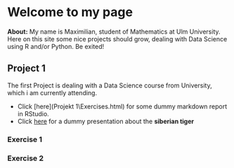 # Welcome to my page

**About:** My name is Maximilian, student of Mathematics at Ulm University. Here on this site some nice projects should grow, dealing with Data Science using R and/or Python.
Be exited!

## Project 1 
The first Project is dealing with a Data Science course from University, which i am currently attending.

* Click [here](Projekt 1\Exercises.html) for some dummy markdown report in RStudio.
* Click [here](Projekt1\FancyPres1.html) for a dummy presentation about the **siberian tiger**

### Exercise 1

### Exercise 2



